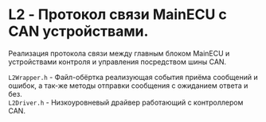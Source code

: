 # L2 - Протокол связи MainECU с CAN устройствами.

Реализация протокола связи между главным блоком MainECU и устройствами контроля и управления посредством шины CAN.

`L2Wrapper.h` - Файл-обёртка реализующая события приёма сообщений и ошибок, а так-же методы отправки сообщения с ожиданием ответа и без.\
`L2Driver.h` - Низкоуровневый драйвер работающий с контроллером CAN.
